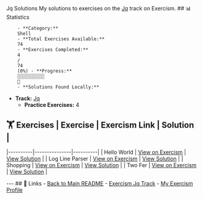 #
Jq
Solutions My solutions to exercises on the [Jq](https://exercism.org/tracks/jq)
track on Exercism. ## 📊 Statistics

        - **Category:**
        Shell
        - **Total Exercises Available:**
        74
        - **Exercises Completed:**
        4
        /
        74
        (0%) - **Progress:**
        ░░░░░░░░░░
        🔴
        - **Solutions Found Locally:**
        
- **Track:** [Jq](https://exercism.org/tracks/jq)
    - **Practice Exercises:**
    4

## 🏋️ Exercises | Exercise | Exercism Link | Solution |
|----------|---------------|----------|
    |
    Hello World
    | [View on Exercism](https://exercism.org/tracks/jq/exercises/hello-world) | [View Solution](hello-world/README.md) |
    |
    Log Line Parser
    | [View on Exercism](https://exercism.org/tracks/jq/exercises/log-line-parser) | [View Solution](log-line-parser/README.md) |
    |
    Shopping
    | [View on Exercism](https://exercism.org/tracks/jq/exercises/shopping) | [View Solution](shopping/README.md) |
    |
    Two Fer
    | [View on Exercism](https://exercism.org/tracks/jq/exercises/two-fer) | [View Solution](two-fer/README.md) |

--- ## 🔗 Links - [Back to Main README](../README.md) - [Exercism
Jq
Track](https://exercism.org/tracks/jq) - [My Exercism
Profile](https://exercism.org/profiles/princemuel)
